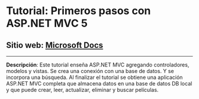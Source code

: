 # Tutorial: Primeros pasos con ASP.NET MVC 5
## Sitio web: [Microsoft Docs](https://docs.microsoft.com/en-us/aspnet/mvc/overview/getting-started/introduction/)
---
**Descripción**:
Este tutorial enseña ASP.NET MVC agregando controladores, modelos y vistas. Se crea una conexión con una base de datos. Y se incorpora una búsqueda.
Al finalizar el tutorial se obtiene una aplicación ASP.NET MVC completa que almacena datos en una base de datos DB local y que puede crear, leer, actualizar, eliminar y buscar películas.
